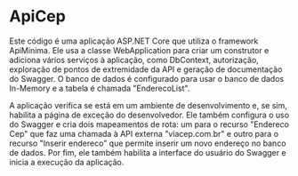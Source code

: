 # ApiCep
Este código é uma aplicação ASP.NET Core que utiliza o framework ApiMinima. 
Ele usa a classe WebApplication para criar um construtor e adiciona vários serviços à aplicação, como DbContext, autorização,
exploração de pontos de extremidade da API e geração de documentação do Swagger. O banco de dados é configurado para usar o banco de dados In-Memory e a tabela é chamada "EnderecoList".

A aplicação verifica se está em um ambiente de desenvolvimento e, se sim, habilita a página de exceção do desenvolvedor. Ele também configura o uso do Swagger e cria dois mapeamentos de rota: um para o recurso "Endereco Cep" que faz uma chamada à API externa "viacep.com.br" e outro para o recurso "Inserir endereco" que permite inserir um novo endereço no banco de dados. Por fim, ele também habilita a interface do usuário do Swagger e inicia a execução da aplicação.
